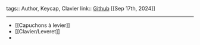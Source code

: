 tags:: Author, Keycap, Clavier
link:: [Github](https://github.com/dohn-joh) 
[[Sep 17th, 2024]]
***

- [[Capuchons à levier]]
- [[Clavier/Leveret]]
-